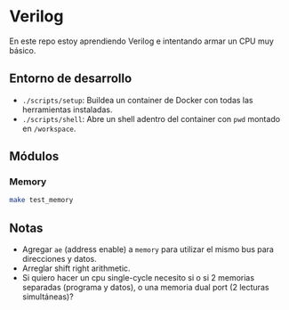 # Verilog

En este repo estoy aprendiendo Verilog e intentando armar un CPU muy básico.

## Entorno de desarrollo

- `./scripts/setup`: Buildea un container de Docker con todas las herramientas instaladas.
- `./scripts/shell`: Abre un shell adentro del container con `pwd` montado en `/workspace`.

## Módulos

### Memory

```sh
make test_memory
```

## Notas

- Agregar `ae` (address enable) a `memory` para utilizar el mismo bus para direcciones y datos.
- Arreglar shift right arithmetic.
- Si quiero hacer un cpu single-cycle necesito si o si 2 memorias separadas (programa y datos), o una memoria dual port (2 lecturas simultáneas)?
